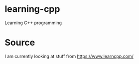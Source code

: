 # learning-cpp
Learning C++ programming

# Source
I am currently looking at stuff from https://www.learncpp.com/

